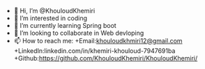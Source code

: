 - 👋 Hi, I’m @KhouloudKhemiri
- 👀 I’m interested in coding
- 🌱 I’m currently learning Spring boot
- 💞️ I’m looking to collaborate in Web devloping
- 📫 How to reach me: 
+Email:khouloudkhmiri12@gmail.com
+LinkedIn:linkedin.com/in/khemiri-khouloud-7947691ba
+Github:https://github.com/KhouloudKhemiri/KhouloudKhemiri/


